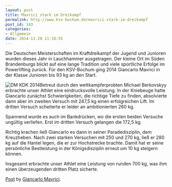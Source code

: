 ```yaml
---
layout: post
title: Mavrici stark im Dreikampf
permalink: http://www.ksv-bochum.de/mavrici-stark-im-dreikampf
post_id: 143
categories: 
- Allgemein
date: 2014-11-28 11:10:55
---
```


Die Deutschen Meisterschaften im Kraftdreikampf der Jugend und Junioren wurden dieses Jahr in Lauchhammer ausgetragen. Der kleine Ort im Süden Brandenburgs blickt auf eine lange Tradition und viele sportliche Erfolge im Powerlifting zurück. Für den KSV-Bochum ging 2014 Giancarlo Mavrici in der Klasse Junioren bis 93 kg an den Start.


![DM KDK 2014](http://www.ksv-bochum.de/wp-content/uploads/2014/11/dm-kdk-2014.jpg)Betreut durch den wettkampferprobten Michael Berkovskyy erbrachte unser Athlet eine eindrucksvolle Leistung. In der Kniebeuge hatte Giancarlo zunächst Schwierigkeiten, die richtige Tiefe zu finden, absolvierte dann aber im zweiten Versuch mit 247,5 kg einen erfolgreichen Lift. Im dritten Versuch scheiterte er leider an ambitionierten 260 kg.

Spannend wurde es auch im Bankdrücken, wo die ersten beiden Versuche ungültig verliefen. Erst im dritten Versuch gelangen die 172,5 kg.

Richtig krachen ließ Giancarlo es dann in seiner Paradedisziplin, dem Kreuzheben. Nach zwei starken Versuchen mit 250 und 270 kg, ließ er 280 kg auf die Hantel legen, die er zur Hochstrecke brachte. Damit hat er seine persönliche Bestleistung in der Königsdisziplin erneut um 10 kg steigern können.

Insgesamt erbrachte unser Athlet eine Leistung von runden 700 kg, was ihm einen überzeugenden dritten Platz sicherte. 


[Post](https://www.facebook.com/video.php?v=937255202971089) by 
[Giancarlo Mavrici](https://www.facebook.com/carlo.mav).